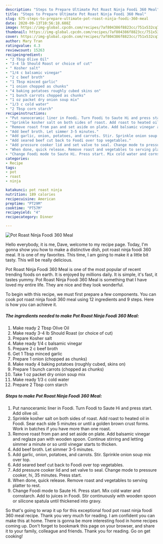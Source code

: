 ```yaml
---
description: "Steps to Prepare Ultimate Pot Roast Ninja Foodi 360 Meal"
title: "Steps to Prepare Ultimate Pot Roast Ninja Foodi 360 Meal"
slug: 675-steps-to-prepare-ultimate-pot-roast-ninja-foodi-360-meal
date: 2020-09-13T10:56:18.608Z
image: https://img-global.cpcdn.com/recipes/7af804386f8823cc/751x532cq70/pot-roast-ninja-foodi-360-meal-recipe-main-photo.jpg
thumbnail: https://img-global.cpcdn.com/recipes/7af804386f8823cc/751x532cq70/pot-roast-ninja-foodi-360-meal-recipe-main-photo.jpg
cover: https://img-global.cpcdn.com/recipes/7af804386f8823cc/751x532cq70/pot-roast-ninja-foodi-360-meal-recipe-main-photo.jpg
author: Mary Tran
ratingvalue: 4.3
reviewcount: 15263
recipeingredient:
- "2 Tbsp Olive Oil"
- "3-4 lb Should Roast or choice of cut"
- " Kosher salt"
- "1/4 c balsamic vinegar"
- "2 c beef broth"
- "1 Tbsp minced garlic"
- "1 onion chopped as chunks"
- "4 baking potatoes roughly cubed skins on"
- "1 bunch carrots chopped as chunks"
- "1 oz packet dry onion soup mix"
- "1/3 c cold water"
- "2 Tbsp corn starch"
recipeinstructions:
- "Put nanoceramic liner in Foodi. Turn Foodi to Saute Hi and press start. Add olive oil."
- "Sprinkle kosher salt on both sides of roast. Add roast to heated oil in Foodi. Sear each side 5 minutes or until a golden brown crust forms. Work in batches if you have more than one roast."
- "Remove roast from pan and set aside on plate. Add balsamic vinegar and reglaze pan with wooden spoon. Continue stirring and letting simmer a minute or so until vinegar starts to thicken."
- "Add beef broth. Let simmer 3-5 minutes."
- "Add garlic, onion, potatoes, and carrots. Stir. Sprinkle onion soup mix over top."
- "Add seared beef cut back to Foodi over top vegetables."
- "Add pressure cooker lid and set valve to seal. Change mode to pressure cooker, hi, 35 minutes. Press start."
- "When done, quick release. Remove roast and vegetables to serving platter to rest."
- "Change Foodi mode to Saute Hi. Press start. Mix cold water and cornstarch. Add to juices in Foodi. Stir continuously with wooden spoon or silicone spatula until thickened into gravy."
categories:
- Recipe
tags:
- pot
- roast
- ninja

katakunci: pot roast ninja 
nutrition: 189 calories
recipecuisine: American
preptime: "PT29M"
cooktime: "PT57M"
recipeyield: "4"
recipecategory: Dinner

---
```



![Pot Roast Ninja Foodi 360 Meal](https://img-global.cpcdn.com/recipes/7af804386f8823cc/751x532cq70/pot-roast-ninja-foodi-360-meal-recipe-main-photo.jpg)

Hello everybody, it is me, Dave, welcome to my recipe page. Today, I'm gonna show you how to make a distinctive dish, pot roast ninja foodi 360 meal. It is one of my favorites. This time, I am going to make it a little bit tasty. This will be really delicious.



Pot Roast Ninja Foodi 360 Meal is one of the most popular of recent trending foods on earth. It is enjoyed by millions daily. It is simple, it's fast, it tastes yummy. Pot Roast Ninja Foodi 360 Meal is something that I have loved my entire life. They are nice and they look wonderful.


To begin with this recipe, we must first prepare a few components. You can cook pot roast ninja foodi 360 meal using 12 ingredients and 9 steps. Here is how you can achieve it.

<!--inarticleads1-->

##### The ingredients needed to make Pot Roast Ninja Foodi 360 Meal:

1. Make ready 2 Tbsp Olive Oil
1. Make ready 3-4 lb Should Roast (or choice of cut)
1. Prepare  Kosher salt
1. Make ready 1/4 c balsamic vinegar
1. Prepare 2 c beef broth
1. Get 1 Tbsp minced garlic
1. Prepare 1 onion (chopped as chunks)
1. Make ready 4 baking potatoes (roughly cubed, skins on)
1. Prepare 1 bunch carrots (chopped as chunks)
1. Take 1 oz packet dry onion soup mix
1. Make ready 1/3 c cold water
1. Prepare 2 Tbsp corn starch




<!--inarticleads2-->

##### Steps to make Pot Roast Ninja Foodi 360 Meal:

1. Put nanoceramic liner in Foodi. Turn Foodi to Saute Hi and press start. Add olive oil.
1. Sprinkle kosher salt on both sides of roast. Add roast to heated oil in Foodi. Sear each side 5 minutes or until a golden brown crust forms. Work in batches if you have more than one roast.
1. Remove roast from pan and set aside on plate. Add balsamic vinegar and reglaze pan with wooden spoon. Continue stirring and letting simmer a minute or so until vinegar starts to thicken.
1. Add beef broth. Let simmer 3-5 minutes.
1. Add garlic, onion, potatoes, and carrots. Stir. Sprinkle onion soup mix over top.
1. Add seared beef cut back to Foodi over top vegetables.
1. Add pressure cooker lid and set valve to seal. Change mode to pressure cooker, hi, 35 minutes. Press start.
1. When done, quick release. Remove roast and vegetables to serving platter to rest.
1. Change Foodi mode to Saute Hi. Press start. Mix cold water and cornstarch. Add to juices in Foodi. Stir continuously with wooden spoon or silicone spatula until thickened into gravy.




So that's going to wrap it up for this exceptional food pot roast ninja foodi 360 meal recipe. Thank you very much for reading. I am confident you can make this at home. There is gonna be more interesting food in home recipes coming up. Don't forget to bookmark this page on your browser, and share it to your family, colleague and friends. Thank you for reading. Go on get cooking!
